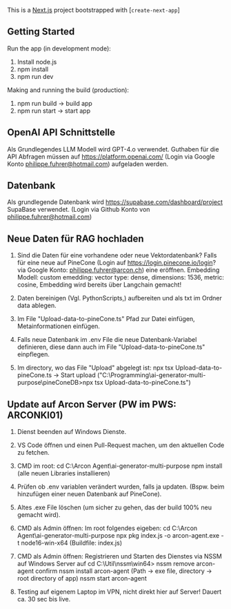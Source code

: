 This is a [Next.js](https://nextjs.org/) project bootstrapped with [`create-next-app`]

## Getting Started

Run the app (in development mode):
1. Install node.js
2. npm install
3. npm run dev

Making and running the build (production):
1. npm run build -> build app
2. npm run start -> start app

## OpenAI API Schnittstelle
Als Grundlegendes LLM Modell wird GPT-4.o verwendet. Guthaben für die API Abfragen müssen auf https://platform.openai.com/ (Login via Google Konto philippe.fuhrer@hotmail.com) aufgeladen werden.

## Datenbank
Als grundlegende Datenbank wird https://supabase.com/dashboard/project SupaBase verwendet. (Login via Github Konto von philippe.fuhrer@hotmail.com)

## Neue Daten für RAG hochladen
1. Sind die Daten für eine vorhandene oder neue Vektordatenbank? Falls für eine neue auf PineCone (Login auf https://login.pinecone.io/login? via Google Konto: philippe.fuhrer@arcon.ch) eine eröffnen.
    Embedding Modell: custom emedding: vector type: dense, dimensions: 1536,  metric: cosine, Embedding wird bereits über Langchain gemacht!

2. Daten bereinigen (Vgl. PythonScripts,) aufbereiten und als txt im Ordner data ablegen.

3. Im File "Upload-data-to-pineCone.ts" Pfad zur Datei einfügen, Metainformationen einfügen.

4. Falls neue Datenbank im .env File die neue Datenbank-Variabel definieren, diese dann auch im File "Upload-data-to-pineCone.ts" einpflegen.

5. Im directory, wo das File "Upload" abgelegt ist: npx tsx Upload-data-to-pineCone.ts -> Start upload
    ("C:\Programming\ai-generator-multi-purpose\pineConeDB>npx tsx Upload-data-to-pineCone.ts")


## Update auf Arcon Server (PW im PWS: ARCONKI01)

1. Dienst beenden auf Windows Dienste.

2. VS Code öffnen und einen Pull-Request machen, um den aktuellen Code zu fetchen.

3. CMD im root:
    cd C:\Arcon Agent\ai-generator-multi-purpose
    npm install (alle neuen Libraries installieren)

4. Prüfen ob .env variablen verändert wurden, falls ja updaten. (Bspw. beim hinzufügen einer neuen Datenbank auf PineCone).

5. Altes .exe File löschen (um sicher zu gehen, das der build 100% neu gemacht wird).

6. CMD als Admin öffnen: Im root folgendes eigeben: 
    cd C:\Arcon Agent\ai-generator-multi-purpose
    npx pkg index.js -o arcon-agent.exe -t node16-win-x64
    (Buildfile: index.js)

7. CMD als Admin öffnen: Registrieren und Starten des Dienstes via NSSM auf Windows Server auf 
    cd C:\Util\nssm\win64>
    nssm remove arcon-agent confirm
    nssm install arcon-agent (Path -> exe file, directory -> root directory of app)
    nssm start arcon-agent

8. Testing auf eigenem Laptop im VPN, nicht direkt hier auf Server! Dauert ca. 30 sec bis live.


